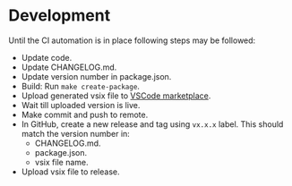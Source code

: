 # Development

Until the CI automation is in place following steps may be followed:

- Update code.
- Update CHANGELOG.md.
- Update version number in package.json.
- Build: Run `make create-package`.
- Upload generated vsix file to [VSCode marketplace](https://marketplace.visualstudio.com/manage).
- Wait till uploaded version is live.
- Make commit and push to remote.
- In GitHub, create a new release and tag using `vx.x.x` label. This should match the version number in:
    - CHANGELOG.md.
    - package.json.
    - vsix file name.
- Upload vsix file to release.
